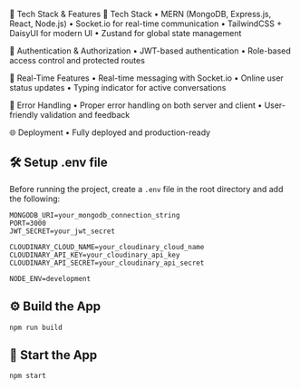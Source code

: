 🚀 Tech Stack & Features
🌟 Tech Stack
• MERN (MongoDB, Express.js, React, Node.js)
• Socket.io for real-time communication
• TailwindCSS + DaisyUI for modern UI
• Zustand for global state management

🔐 Authentication & Authorization
• JWT-based authentication
• Role-based access control and protected routes

💬 Real-Time Features
• Real-time messaging with Socket.io
• Online user status updates
• Typing indicator for active conversations 

🐞 Error Handling
• Proper error handling on both server and client
• User-friendly validation and feedback

🌐 Deployment
• Fully deployed and production-ready


## 🛠️ Setup .env file

Before running the project, create a `.env` file in the root directory and add the following:

```env
MONGODB_URI=your_mongodb_connection_string
PORT=3000
JWT_SECRET=your_jwt_secret

CLOUDINARY_CLOUD_NAME=your_cloudinary_cloud_name
CLOUDINARY_API_KEY=your_cloudinary_api_key
CLOUDINARY_API_SECRET=your_cloudinary_api_secret

NODE_ENV=development
```


## ⚙️ Build the App
```
npm run build
```


## 🚀 Start the App
```
npm start
```





